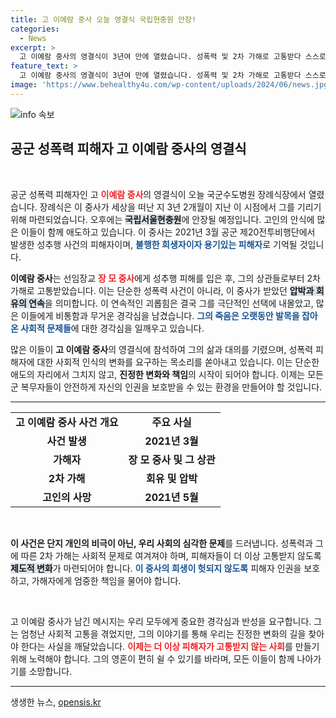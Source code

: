```yaml
---
title: 고 이예람 중사 오늘 영결식 국립현충원 안장!
categories:
  - News
excerpt: >
  고 이예람 중사의 영결식이 3년여 만에 열렸습니다. 성폭력 및 2차 가해로 고통받다 스스로 생을 마감한 이 중사, 오늘 영혼이 공중으로 떠나는 순간을 함께하세요.
feature_text: >
  고 이예람 중사의 영결식이 3년여 만에 열렸습니다. 성폭력 및 2차 가해로 고통받다 스스로 생을 마감한 이 중사, 오늘 영혼이 공중으로 떠나는 순간을 함께하세요.
image: 'https://www.behealthy4u.com/wp-content/uploads/2024/06/news.jpg'
---
```


<p><img src="https://www.behealthy4u.com/wp-content/uploads/2024/06/news.jpg" alt="info 속보" /></p>

<h2 data-ke-size="size26">공군 성폭력 피해자 고 이예람 중사의 영결식</h2>

<p data-ke-size="size16">&nbsp;</p>

<p data-ke-size="size16">공군 성폭력 피해자인 고 <b><span style="color: #ee2323;">이예람 중사</span></b>의 영결식이 오늘 국군수도병원 장례식장에서 열렸습니다. 장례식은 이 중사가 세상을 떠난 지 3년 2개월이 지난 이 시점에서 그를 기리기 위해 마련되었습니다. 오후에는 <b><span style="background-color: #21538527;">국립서울현충원</span></b>에 안장될 예정입니다. 고인의 안식에 많은 이들이 함께 애도하고 있습니다. 이 중사는 2021년 3월 공군 제20전투비행단에서 발생한 성추행 사건의 피해자이며, <b><span style="color: #1a5490;">불행한 희생자이자 용기있는 피해자</span></b>로 기억될 것입니다.</p>

<p data-ke-size="size16"><b>이예람 중사</b>는 선임장교 <b><span style="color: #ee2323;">장 모 중사</span></b>에게 성추행 피해를 입은 후, 그의 상관들로부터 2차 가해로 고통받았습니다. 이는 단순한 성폭력 사건이 아니라, 이 중사가 받았던 <b><span style="background-color: #21538527;">압박과 회유의 연속</span></b>을 의미합니다. 이 연속적인 괴롭힘은 결국 그를 극단적인 선택에 내몰았고, 많은 이들에게 비통함과 무거운 경각심을 남겼습니다. <b><span style="color: #1a5490;">그의 죽음은 오랫동안 발목을 잡아온 사회적 문제들</span></b>에 대한 경각심을 일깨우고 있습니다.</p>

<p data-ke-size="size16">많은 이들이 <b>고 이예람 중사</b>의 영결식에 참석하여 그의 삶과 대의를 기렸으며, 성폭력 피해자에 대한 사회적 인식의 변화를 요구하는 목소리를 쏟아내고 있습니다. 이는 단순한 애도의 자리에서 그치지 않고, <b><span style="ee2323;">진정한 변화와 책임</span></b>의 시작이 되어야 합니다. 이제는 모든 군 복무자들이 안전하게 자신의 인권을 보호받을 수 있는 환경을 만들어야 할 것입니다.</p>

<hr>

<table style="width: 100%; border-collapse: collapse;">
<tr>
<td style="text-align: center; height: 17px;"><b>고 이예람 중사 사건 개요</b></td>
<td style="text-align: center; height: 17px;"><b>주요 사실</b></td>
</tr>
<tr>
<td style="text-align: center; height: 17px;"><b>사건 발생</b></td>
<td style="text-align: center; height: 17px;"><b>2021년 3월</b></td>
</tr>
<tr>
<td style="text-align: center; height: 17px;"><b>가해자</b></td>
<td style="text-align: center; height: 17px;"><b>장 모 중사 및 그 상관</b></td>
</tr>
<tr>
<td style="text-align: center; height: 17px;"><b>2차 가해</b></td>
<td style="text-align: center; height: 17px;"><b>회유 및 압박</b></td>
</tr>
<tr>
<td style="text-align: center; height: 17px;"><b>고인의 사망</b></td>
<td style="text-align: center; height: 17px;"><b>2021년 5월</b></td>
</tr>
</table>

<p data-ke-size="size16">&nbsp;</p>

<p data-ke-size="size16"><b>이 사건은 단지 개인의 비극이 아닌, 우리 사회의 심각한 문제</b>를 드러냅니다. 성폭력과 그에 따른 2차 가해는 사회적 문제로 여겨져야 하며, 피해자들이 더 이상 고통받지 않도록 <b><span style="background-color: #21538527;">제도적 변화</span></b>가 마련되어야 합니다. <b><span style="color: #1a5490;">이 중사의 희생이 헛되지 않도록</span></b> 피해자 인권을 보호하고, 가해자에게 엄중한 책임을 물어야 합니다.</p>

<p data-ke-size="size16">&nbsp;</p>

<p data-ke-size="size16">고 이예람 중사가 남긴 메시지는 우리 모두에게 중요한 경각심과 반성을 요구합니다. 그는 엄청난 사회적 고통을 겪었지만, 그의 이야기를 통해 우리는 진정한 변화의 길을 찾아야 한다는 사실을 깨달았습니다. <b><span style="color: #ee2323;">이제는 더 이상 피해자가 고통받지 않는 사회</span></b>를 만들기 위해 노력해야 합니다. 그의 영혼이 편히 쉴 수 있기를 바라며, 모든 이들이 함께 나아가기를 소망합니다.</p>

<hr>
생생한 뉴스, <a href="https://opensis.kr" rel="dofollow">opensis.kr</a>


